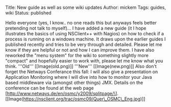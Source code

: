 Title: New guide as well as some wiki updates
Author: mickem
Tags: guides, wiki
Status: published

Hello everyone (yes, I know.. no one reads this but anyways feels better
pretending not talk to myself)... I have added a new guide (it I hope
illustrates the basics of using NSClient++ with Nagios) on how to check
if a process is running on a windows machine. It draws upon the earlier
guides I published recently and tries to be very through and detailed.
Please let me know if they are helpful or not and how I can improve
them. I have also reworked the "menu system" for the wiki to something
slightly more "compact" and hopefully easier to work with, please let me
know what you think. '''Old''' \[\[Image(old.png)\]\] '''New'''
\[\[Image(new.png)\]\] Also don't forget the Netways Conferance this
fall: I will also give a presentation on Application Monitoring where I
will dive into how to monitor your Java based middleware via (amongst
other things) JMX. Details on the conference can be found at the web
page \[http://www.netways.de/en/osmc/y2009/splitpage/\].
\[\[Image(https://nsclient.org/trac/osmc09/Quer\_OSMC\_Eng.jpg)\]\]

